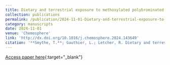 ```yaml
---
title: Dietary and terrestrial exposure to methoxylated polybrominated diphenoxybenzene contaminants in Great Lakes herring gulls
collection: publications
permalink: /publication/2024-11-01-Dietary-and-terrestrial-exposure-to-methoxylated-polybrominated-diphenoxybenzene-contaminants-in-Great-Lakes-herring-gulls
category: manuscripts
date: 2024-11-01
venue: 'Chemosphere'
link: 'http://dx.doi.org/10.1016/j.chemosphere.2024.143649'
citation: '**Smythe, T.**; Gauthier, L.; Letcher, R. Dietary and terrestrial exposure to methoxylated polybrominated diphenoxybenzene contaminants in Great Lakes herring gulls. <i>Chemosphere</i> <b>2024</b>, <i>367</i>, 143649. DOI: 10.1016/j.chemosphere.2024.143649'
---
```

[Access paper here](http://dx.doi.org/10.1016/j.chemosphere.2024.143649){:target="_blank"}
